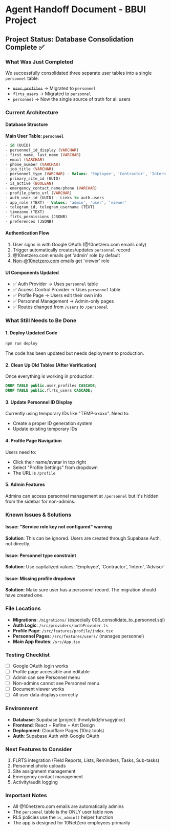 # Agent Handoff Document - BBUI Project

## Project Status: Database Consolidation Complete ✅

### What Was Just Completed
We successfully consolidated three separate user tables into a single `personnel` table:
- ~~`user_profiles`~~ → Migrated to `personnel`
- ~~`flrts_users`~~ → Migrated to `personnel` 
- `personnel` → Now the single source of truth for all users

### Current Architecture

#### Database Structure
**Main User Table: `personnel`**
```sql
- id (UUID)
- personnel_id_display (VARCHAR)
- first_name, last_name (VARCHAR)
- email (VARCHAR)
- phone_number (VARCHAR)
- job_title (VARCHAR)
- personnel_type (VARCHAR) - Values: 'Employee', 'Contractor', 'Intern', 'Advisor'
- primary_site_id (UUID)
- is_active (BOOLEAN)
- emergency_contact_name/phone (VARCHAR)
- profile_photo_url (VARCHAR)
- auth_user_id (UUID) - Links to auth.users
- app_role (TEXT) - Values: 'admin', 'user', 'viewer'
- telegram_id, telegram_username (TEXT)
- timezone (TEXT)
- flrts_permissions (JSONB)
- preferences (JSONB)
```

#### Authentication Flow
1. User signs in with Google OAuth (@10netzero.com emails only)
2. Trigger automatically creates/updates `personnel` record
3. @10netzero.com emails get 'admin' role by default
4. Non-@10netzero.com emails get 'viewer' role

#### UI Components Updated
- ✅ Auth Provider → Uses `personnel` table
- ✅ Access Control Provider → Uses `personnel` table
- ✅ Profile Page → Users edit their own info
- ✅ Personnel Management → Admin-only pages
- ✅ Routes changed from `/users` to `/personnel`

### What Still Needs to Be Done

#### 1. Deploy Updated Code
```bash
npm run deploy
```
The code has been updated but needs deployment to production.

#### 2. Clean Up Old Tables (After Verification)
Once everything is working in production:
```sql
DROP TABLE public.user_profiles CASCADE;
DROP TABLE public.flrts_users CASCADE;
```

#### 3. Update Personnel ID Display
Currently using temporary IDs like "TEMP-xxxxx". Need to:
- Create a proper ID generation system
- Update existing temporary IDs

#### 4. Profile Page Navigation
Users need to:
- Click their name/avatar in top right
- Select "Profile Settings" from dropdown
- The URL is `/profile`

#### 5. Admin Features
Admins can access personnel management at `/personnel` but it's hidden from the sidebar for non-admins.

### Known Issues & Solutions

#### Issue: "Service role key not configured" warning
**Solution**: This can be ignored. Users are created through Supabase Auth, not directly.

#### Issue: Personnel type constraint
**Solution**: Use capitalized values: 'Employee', 'Contractor', 'Intern', 'Advisor'

#### Issue: Missing profile dropdown
**Solution**: Make sure user has a personnel record. The migration should have created one.

### File Locations
- **Migrations**: `/migrations/` (especially 006_consolidate_to_personnel.sql)
- **Auth Logic**: `/src/providers/authProvider.ts`
- **Profile Page**: `/src/features/profile/index.tsx`
- **Personnel Pages**: `/src/features/users/` (manages personnel)
- **Main App Routes**: `/src/App.tsx`

### Testing Checklist
- [ ] Google OAuth login works
- [ ] Profile page accessible and editable
- [ ] Admin can see Personnel menu
- [ ] Non-admins cannot see Personnel menu
- [ ] Document viewer works
- [ ] All user data displays correctly

### Environment
- **Database**: Supabase (project: thnwlykidzhrsagyjncc)
- **Frontend**: React + Refine + Ant Design
- **Deployment**: Cloudflare Pages (10nz.tools)
- **Auth**: Supabase Auth with Google OAuth

### Next Features to Consider
1. FLRTS integration (Field Reports, Lists, Reminders, Tasks, Sub-tasks)
2. Personnel photo uploads
3. Site assignment management
4. Emergency contact management
5. Activity/audit logging

### Important Notes
- All @10netzero.com emails are automatically admins
- The `personnel` table is the ONLY user table now
- RLS policies use the `is_admin()` helper function
- The app is designed for 10NetZero employees primarily